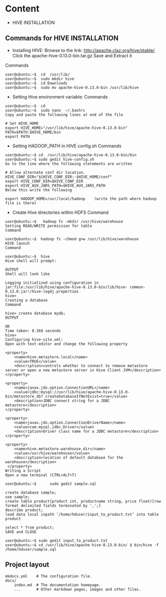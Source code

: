 # Content 

- HIVE INSTALLATION

## Commands for HIVE INSTALLATION

- Installing HIVE:
Browse to the link: http://apache.claz.org/hive/stable/
Click the apache-hive-0.13.0-bin.tar.gz
Save and Extract it

Commands

```
user@ubuntu:~$  cd  /usr/lib/
user@ubuntu:~$  sudo mkdir hive
user@ubuntu:~$  cd Downloads
user@ubuntu:~$  sudo mv apache-hive-0.13.0-bin /usr/lib/hive

```

- Setting Hive environment variable:
Commands

```
user@ubuntu:~$  cd
user@ubuntu:~$  sudo nano  ~/.bashrc
Copy and paste the following lines at end of the file

# Set HIVE_HOME
export HIVE_HOME="/usr/lib/hive/apache-hive-0.13.0-bin"
PATH=$PATH:$HIVE_HOME/bin
export PATH
```


- Setting HADOOP_PATH in HIVE config.sh
Commands

```
user@ubuntu:~$ cd  /usr/lib/hive/apache-hive-0.13.0-bin/bin
user@ubuntu:~$ sudo gedit hive-config.sh
Go to the line where the following statements are written

# Allow alternate conf dir location.
HIVE_CONF_DIR="${HIVE_CONF_DIR:-$HIVE_HOME/conf"
export HIVE_CONF_DIR=$HIVE_CONF_DIR
export HIVE_AUX_JARS_PATH=$HIVE_AUX_JARS_PATH
Below this write the following

export HADOOP_HOME=/usr/local/hadoop    (write the path where hadoop file is there)
```

- Create Hive directories within HDFS
Command

```
user@ubuntu:~$   hadoop fs -mkdir /usr/hive/warehouse
Setting READ/WRITE permission for table
Command

user@ubuntu:~$  hadoop fs -chmod g+w /usr/lib/hive/warehouse
HIVE launch
Command

user@ubuntu:~$  hive
Hive shell will prompt:

OUTPUT
Shell will look like

Logging initialized using configuration in jar:file:/usr/lib/hive/apache-hive-0.13.0-bin/lib/hive- common-0.13.0.jar!/hive-log4j.properties
hive>
Creating a database
Command

hive> create database mydb;
OUTPUT

OK
Time taken: 0.369 seconds
hive>
Configuring hive-site.xml:
Open with text-editor and change the following property

<property>
    <name>hive.metastore.local</name>
    <value>TRUE</value>
    <description>controls whether to connect to remove metastore server or open a new metastore server in Hive Client JVM</description>
</property>

<property>
    <name>javax.jdo.option.ConnectionURL</name>
    <value>jdbc:mysql://usr/lib/hive/apache-hive-0.13.0-bin/metastore_db? createDatabaseIfNotExist=true</value>
    <description>JDBC connect string for a JDBC metastore</description>
</property>

<property>
    <name>javax.jdo.option.ConnectionDriverName</name>
    <value>com.mysql.jdbc.Driver</value>
    <description>Driver class name for a JDBC metastore</description>
</property>

<property>
    <name>hive.metastore.warehouse.dir</name>
    <value>/usr/hive/warehouse</value>
    <description>location of default database for the warehouse</description>
 </property>
Writing a Script
Open a new terminal (CTRL+ALT+T)

user@ubuntu:~$      sudo gedit sample.sql

create database sample;
use sample;
create table product(product int, productname string, price float)[row format delimited fields terminated by ',';]
describe product;
load data local inpath ‘/home/hduser/input_to_product.txt’ into table product

select * from product;
SAVE and CLOSE

user@ubuntu:~$ sudo gedit input_to_product.txt
user@ubuntu:~$ cd /usr/lib/hive/apache-hive-0.13.0-bin/ $ bin/hive -f /home/hduser/sample.sql

```


## Project layout

    mkdocs.yml    # The configuration file.
    docs/
        index.md  # The documentation homepage.
        ...       # Other markdown pages, images and other files.
